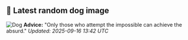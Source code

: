 ## 🐶 Latest random dog image
![Dog](https://images.dog.ceo/breeds/terrier-patterdale/320px-05078045_Patterdale_Terrier.jpg)
**Advice:** "Only those who attempt the impossible can achieve the absurd."
*Updated: 2025-09-16 13:42 UTC*
